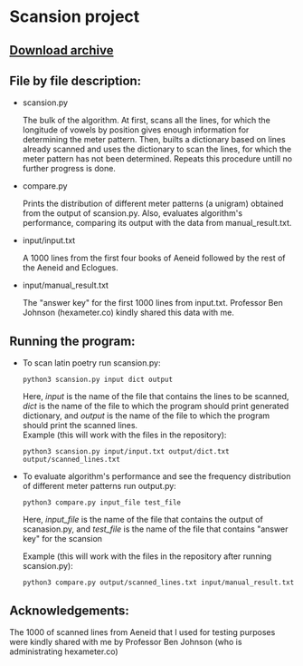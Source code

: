 # Scansion project

## [Download archive](https://dargones.github.io/Scansion-project/Archive.zip)

## File by file description:
* scansion.py

  The bulk of the algorithm. At first, scans all the lines, for which the longitude of vowels by position gives enough information
  for determining the meter pattern. Then, builts a dictionary based on lines already scanned and uses the dictionary to scan the lines, for which
  the meter pattern has not been determined. Repeats this procedure untill no further progress is done.

* compare.py

  Prints the distribution of different meter patterns (a unigram) obtained from the output of scansion.py. Also, evaluates algorithm's performance, 
  comparing its output with the data from manual_result.txt.

* input/input.txt

  A 1000 lines from the first four books of Aeneid followed by the rest of the Aeneid and Eclogues. 

* input/manual_result.txt

  The "answer key" for the first 1000 lines from input.txt. Professor Ben Johnson (hexameter.co) kindly shared this data with me. 
  
## Running the program:
* To scan latin poetry run scansion.py:
  ```
  python3 scansion.py input dict output
  ```
  Here, *input* is the name of the file that contains the lines to be scanned, *dict* is the name of the file to which the program 
  should print generated dictionary, and *output* is the name of the file to which the program should print the scanned lines.   
  Example (this will work with the files in the repository): 
  ```
  python3 scansion.py input/input.txt output/dict.txt output/scanned_lines.txt
  ```

* To evaluate algorithm's performance and see the frequency distribution of different meter patterns run output.py:
  ```
  python3 compare.py input_file test_file
  ```
  Here, *input_file* is the name of the file that contains the output of scanasion.py, and *test_file* is the name of the file that 
  contains "answer key" for the scansion
  
  Example (this will work with the files in the repository after running scansion.py): 
  ```
  python3 compare.py output/scanned_lines.txt input/manual_result.txt 
  ```

## Acknowledgements:
The 1000 of scanned lines from Aeneid that I used for testing purposes were kindly shared with me by Professor Ben Johnson (who is administrating hexameter.co)
